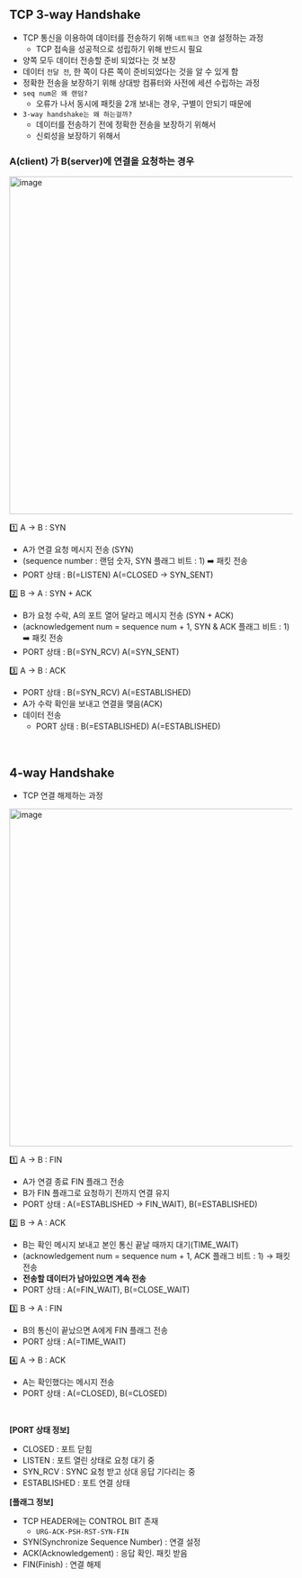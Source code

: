 ## TCP 3-way Handshake

- TCP 통신을 이용하여 데이터를 전송하기 위해 `네트워크 연결` 설정하는 과정
    - TCP 접속을 성공적으로 성립하기 위해 반드시 필요
- 양쪽 모두 데이터 전송할 준비 되었다는 것 보장
- 데이터 `전달 전`, 한 쪽이 다른 쪽이 준비되었다는 것을 알 수 있게 함
- 정확한 전송을 보장하기 위해 상대방 컴퓨터와 사전에 세션 수립하는 과정
- `seq num은 왜 랜덤?`
    - 오류가 나서 동시에 패킷을 2개 보내는 경우, 구별이 안되기 때문에
- `3-way handshake는 왜 하는걸까?`
  - 데이터를 전송하기 전에 정확한 전송을 보장하기 위해서
  - 신뢰성을 보장하기 위해서

### A(client) 가 B(server)에 연결을 요청하는 경우

<img width="600" alt="image" src="https://user-images.githubusercontent.com/63537847/216234821-a3d8f599-3369-4de7-807e-2fab00ee6174.png">


1️⃣ A → B : SYN 

- A가 연결 요청 메시지 전송 (SYN)
- (sequence number : 랜덤 숫자, SYN 플래그 비트 : 1) ➡️ 패킷 전송
- PORT 상태 : B(=LISTEN) A(=CLOSED → SYN_SENT)

2️⃣ B → A : SYN + ACK 

- B가 요청 수락, A의 포트 열어 달라고 메시지 전송 (SYN + ACK)
- (acknowledgement num = sequence num + 1, SYN & ACK 플래그 비트 : 1) ➡️ 패킷 전송
- PORT 상태 : B(=SYN_RCV) A(=SYN_SENT)

3️⃣ A → B : ACK 

- PORT 상태 : B(=SYN_RCV) A(=ESTABLISHED)
- A가 수락 확인을 보내고 연결을 맺음(ACK)
- 데이터 전송
  - PORT 상태 : B(=ESTABLISHED) A(=ESTABLISHED)


</br>

## 4-way Handshake

- TCP 연결 해제하는 과정

<img width="600" alt="image" src="https://user-images.githubusercontent.com/63537847/216235090-856ad09e-9373-4497-8e54-34f8436c9af8.png">


1️⃣ A → B : FIN

- A가 연결 종료 FIN 플래그 전송
- B가 FIN 플래그로 요청하기 전까지 연결 유지
- PORT 상태 : A(=ESTABLISHED → FIN_WAIT), B(=ESTABLISHED)

2️⃣ B → A : ACK 

- B는 확인 메시지 보내고 본인 통신 끝날 때까지 대기(TIME_WAIT)
- (acknowledgement num = sequence num + 1, ACK 플래그 비트 : 1) → 패킷 전송
- **전송할 데이터가 남아있으면 계속 전송**
- PORT 상태 : A(=FIN_WAIT), B(=CLOSE_WAIT)

3️⃣ B → A : FIN

- B의 통신이 끝났으면 A에게 FIN 플래그 전송
- PORT 상태 : A(=TIME_WAIT)

4️⃣ A → B : ACK

- A는 확인했다는 메시지 전송
- PORT 상태 : A(=CLOSED), B(=CLOSED)

</br>

**[PORT 상태 정보]**

- CLOSED : 포트 닫힘
- LISTEN : 포트 열린 상태로 요청 대기 중
- SYN_RCV : SYNC 요청 받고 상대 응답 기다리는 중
- ESTABLISHED : 포트 연결 상태

**[플래그 정보]**

- TCP HEADER에는 CONTROL BIT 존재
  - `URG-ACK-PSH-RST-SYN-FIN`
- SYN(Synchronize Sequence Number) : 연결 설정
- ACK(Acknowledgement) : 응답 확인. 패킷 받음
- FIN(Finish) : 연결 해제
